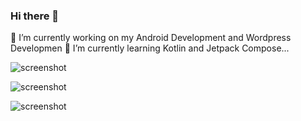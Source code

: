 ### Hi there 👋

<!--
**SydNS/SydNS** is a ✨ _special_ ✨ repository because its `README.md` (this file) appears on your GitHub profile.

Here are some ideas to get you started:

- 🔭 I’m currently working on ...
🌱 I’m currently learning ...
- 👯 I’m looking to collaborate on ...
- 🤔 I’m looking for help with ...
- 💬 Ask me about ...
- 📫 How to reach me: ...
- 😄 Pronouns: ...
- ⚡ Fun fact: ...
-->

🔭 I’m currently working on my Android Development and Wordpress Developmen 
🌱 I’m currently learning Kotlin and Jetpack Compose...

![screenshot](https://cr-ss-service.azurewebsites.net/api/ScreenShot?widget=summary&username=sydns)

![screenshot](https://cr-ss-service.azurewebsites.net/api/ScreenShot?widget=portfolio&username=sydns)


![screenshot](https://cr-skills-chart-widget.azurewebsites.net/api/api?username=sydns)

